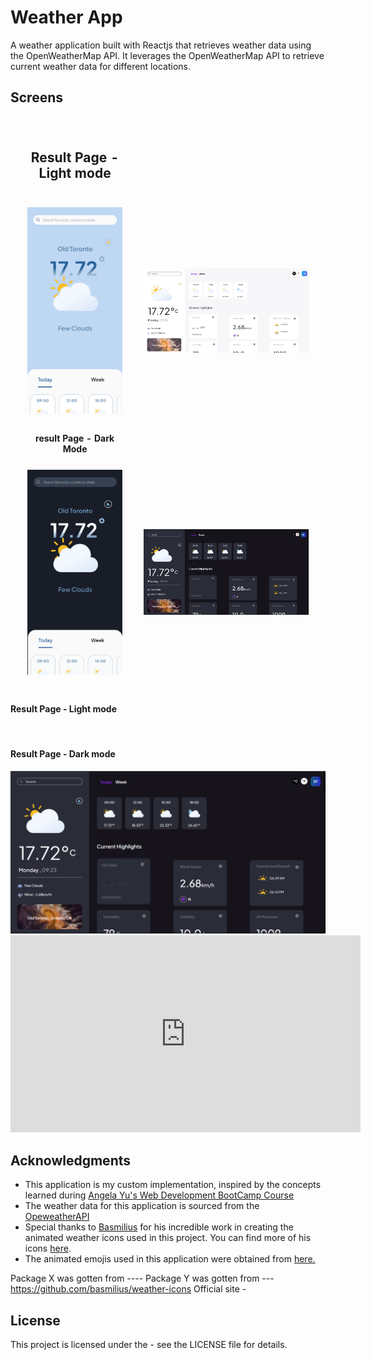 # Weather App

A weather application built with Reactjs that retrieves weather data using the OpenWeatherMap API.
It leverages the OpenWeatherMap API to retrieve current weather data for different locations.

## Screens

<table style="border-collapse: separate; border-spacing: 20px; border:none;">
 <th style="border: none; text-align: center;"><h2>Result Page - Light mode</h2></th>
  <tr>
    <td style="border: none; text-align: center;">
      <img src="/assets/images/mobile-light.png" alt="Mobile light mode">
    </td>
    <td style="border: none; text-align: center;">
      <img src="/assets/images/desktop-light.png" alt="Desktop Light mode">
    </td>
  </tr>
  <th style="border: none; text-align: center;">result Page - Dark Mode</th>
   <tr>
    <td style="border: none;">
      <img src="/assets/images/mobile-dark.png" alt="Mobile dark mode">
    </td>
    <td style="border: none; ">
      <img src="/assets/images/desktop-dark.png" alt="Desktop dark mode">
    </td>
  </tr>
</table>

#### Result Page - Light mode

<img src="">

<br>

#### Result Page - Dark mode

<img src="/assets/images/desktop-dark.png">

<iframe width="560" height="315" src="https://github.com/dtawusaku/weather-app/blob/testing/assets/video.mp4" frameborder="0" allowfullscreen></iframe>

## Acknowledgments

- This application is my custom implementation, inspired by the concepts learned during [Angela Yu's Web Development BootCamp Course](file_path)
- The weather data for this application is sourced from the [OpeweatherAPI]()
- Special thanks to [Basmilius]() for his incredible work in creating the animated weather icons used in this project. You can find more of his icons [here](https://meteocons.com/).
- The animated emojis used in this application were obtained from [here.](https://googlefonts.github.io/noto-emoji-animation/)

Package X was gotten from ----
Package Y was gotten from --- https://github.com/basmilius/weather-icons
Official site -

## License

This project is licensed under the - see the LICENSE file for details.
